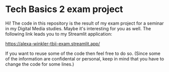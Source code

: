 # Tech Basics 2 exam project

Hi! The code in this repository is the result of my exam project for a seminar in my Digital Media studies.
Maybe it's interesting for you as well.
The following link leads you to my Streamlit application:

https://alexa-winkler-tbii-exam.streamlit.app/

If you want to reuse some of the code then feel free to do so. (Since some of the information are confidental or personal, keep in mind that you have to change the code for some lines.)
